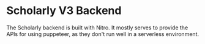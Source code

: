 # Scholarly V3 Backend

The Scholarly backend is built with Nitro. It mostly serves to provide the APIs for using puppeteer, as they don't run well in a serverless environment.
